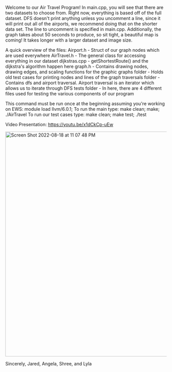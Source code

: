 Welcome to our Air Travel Program!
In main.cpp, you will see that there are two datasets to choose from. Right now, everything is based off of the full dataset. 
DFS doesn't print anything unless you uncomment a line, since it will print out all of the airports, we recommend doing that on the shorter data set. The line to uncomment is specified in main.cpp. Additionally, the graph takes about 50 seconds to produce, so sit tight, a beautiful map is coming! It takes longer with a larger dataset and image size. 

A quick overview of the files:
Airport.h - Struct of our graph nodes which are used everywhere
AirTravel.h - The general class for accessing everything in our dataset
dijkstras.cpp - getShortestRoute() and the dijkstra's algorithm happen here
graph.h - Contains drawing nodes, drawing edges, and scaling functions for the graphic
graphs folder - Holds old test cases for printing nodes and lines of the graph
traversals folder - Contains dfs and airport traversal. Airport traversal is an iterator which allows us to iterate through DFS
tests folder - In here, there are 4 different files used for testing the various components of our program

This command must be run once at the beginning assuming you're working on EWS: module load llvm/6.0.1;
To run the main type:  make clean; make; ./AirTravel
To run our test cases type: make clean; make test; ./test

Video Presentation:
https://youtu.be/x1dCkCp-uEw

<img width="701" alt="Screen Shot 2022-08-18 at 11 07 48 PM" src="https://user-images.githubusercontent.com/77509822/185541676-9e8b00f0-e0b1-4b97-aa17-47d4581e7869.png">

Sincerely, 
Jared, Angela, Shree, and Lyla



